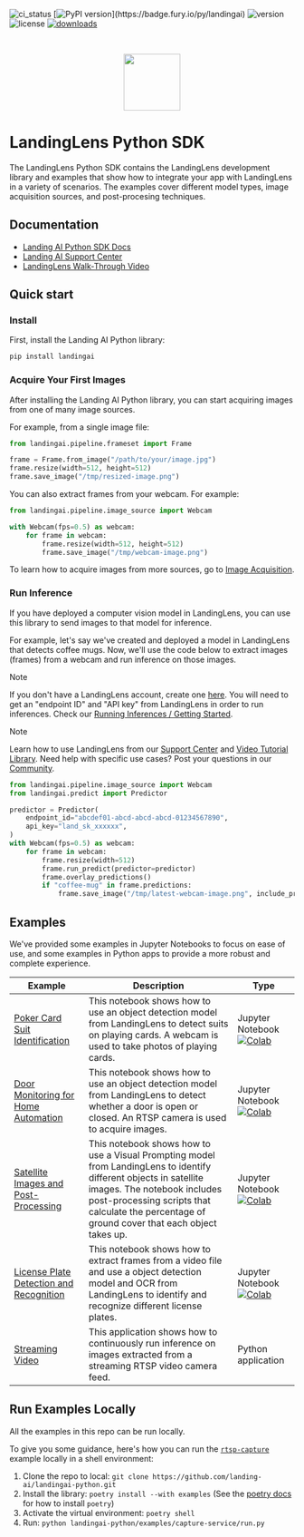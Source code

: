 ![ci_status](https://github.com/landing-ai/landingai-python/actions/workflows/ci_cd.yml/badge.svg)
[![PyPI version](https://badge.fury.io/py/landingai.svg?)](https://badge.fury.io/py/landingai)
![version](https://img.shields.io/pypi/pyversions/landingai)
![license](https://img.shields.io/github/license/landing-ai/landingai-python)
[![downloads](https://static.pepy.tech/badge/landingai/month)](https://pepy.tech/project/landingai)

<br>

<p align="center">
  <img width="100" height="100" src="https://github.com/landing-ai/landingai-python/raw/main/assets/avi-logo.png">
</p>

# LandingLens Python SDK
The LandingLens Python SDK contains the LandingLens development library and examples that show how to integrate your app with LandingLens in a variety of scenarios. The examples cover different model types, image acquisition sources, and post-procesing techniques.

## Documentation

-  [Landing AI Python SDK Docs](https://landing-ai.github.io/landingai-python/)
-  [Landing AI Support Center](https://support.landing.ai/)
-  [LandingLens Walk-Through Video](https://www.youtube.com/watch?v=779kvo2dxb4)


## Quick start

### Install
First, install the Landing AI Python library:

```bash
pip install landingai
```


### Acquire Your First Images

After installing the Landing AI Python library, you can start acquiring images from one of many image sources.

For example, from a single image file:

```py
from landingai.pipeline.frameset import Frame

frame = Frame.from_image("/path/to/your/image.jpg")
frame.resize(width=512, height=512)
frame.save_image("/tmp/resized-image.png")
```

You can also extract frames from your webcam. For example:

```py
from landingai.pipeline.image_source import Webcam

with Webcam(fps=0.5) as webcam:
    for frame in webcam:
        frame.resize(width=512, height=512)
        frame.save_image("/tmp/webcam-image.png")
```


To learn how to acquire images from more sources, go to [Image Acquisition](https://landing-ai.github.io/landingai-python/image-acquisition/image-acquisition/).


### Run Inference

If you have deployed a computer vision model in LandingLens, you can use this library to send images to that model for inference.

For example, let's say we've created and deployed a model in LandingLens that detects coffee mugs. Now, we'll use the code below to extract images (frames) from a webcam and run inference on those images.

> [!NOTE]
> If you don't have a LandingLens account, create one [here](https://app.landing.ai/). You will need to get an "endpoint ID" and "API key" from LandingLens in order to run inferences. Check our [Running Inferences / Getting Started](https://landing-ai.github.io/landingai-python/inferences/getting-started/).

> [!NOTE]
> Learn how to use LandingLens from our [Support Center]([https://support.landing.ai/docs/landinglens-workflow](https://support.landing.ai/landinglens/en)) and [Video Tutorial Library](https://support.landing.ai/docs/landinglens-workflow-2).
> Need help with specific use cases? Post your questions in our [Community](https://community.landing.ai/home).


```py
from landingai.pipeline.image_source import Webcam
from landingai.predict import Predictor

predictor = Predictor(
    endpoint_id="abcdef01-abcd-abcd-abcd-01234567890",
    api_key="land_sk_xxxxxx",
)
with Webcam(fps=0.5) as webcam:
    for frame in webcam:
        frame.resize(width=512)
        frame.run_predict(predictor=predictor)
        frame.overlay_predictions()
        if "coffee-mug" in frame.predictions:
            frame.save_image("/tmp/latest-webcam-image.png", include_predictions=True)
```


## Examples

We've provided some examples in Jupyter Notebooks to focus on ease of use, and some examples in Python apps to provide a more robust and complete experience.

<!-- Generated using https://www.tablesgenerator.com/markdown_tables -->

| Example | Description | Type |
|---|---|---|
| [Poker Card Suit Identification](https://github.com/landing-ai/landingai-python/blob/main/examples/webcam-collab-notebook/webcam-collab-notebook.ipynb) | This notebook shows how to use an object detection model from LandingLens to detect suits on playing cards. A webcam is used to take photos of playing cards. | Jupyter Notebook [![Colab](https://colab.research.google.com/assets/colab-badge.svg)](https://colab.research.google.com/github/landing-ai/landingai-python/blob/main/examples/webcam-collab-notebook/webcam-collab-notebook.ipynb)|
| [Door Monitoring for Home Automation](https://github.com/landing-ai/landingai-python/blob/main/examples/rtsp-capture-notebook/rtsp-capture.ipynb) | This notebook shows how to use an object detection model from LandingLens to detect whether a door is open or closed. An RTSP camera is used to acquire images. | Jupyter Notebook [![Colab](https://colab.research.google.com/assets/colab-badge.svg)](https://colab.research.google.com/github/landing-ai/landingai-python/blob/main/examples/rtsp-capture-notebook/rtsp-capture.ipynb) |
| [Satellite Images and Post-Processing](https://github.com/landing-ai/landingai-python/tree/main/examples/post-processings/farmland-coverage/farmland-coverage.ipynb) | This notebook shows how to use a Visual Prompting model from LandingLens to identify different objects in satellite images. The notebook includes post-processing scripts that calculate the percentage of ground cover that each object takes up. | Jupyter Notebook [![Colab](https://colab.research.google.com/assets/colab-badge.svg)](https://colab.research.google.com/github/landing-ai/landingai-python/blob/main/examples/post-processings/farmland-coverage/farmland-coverage.ipynb) |
| [License Plate Detection and Recognition](https://github.com/landing-ai/landingai-python/tree/main/examples/license-plate-ocr-notebook/license_plate_ocr.ipynb) | This notebook shows how to extract frames from a video file and use a object detection model and OCR from LandingLens to identify and recognize different license plates. | Jupyter Notebook [![Colab](https://colab.research.google.com/assets/colab-badge.svg)](https://colab.research.google.com/github/landing-ai/landingai-python/blob/main/examples/license-plate-ocr-notebook/license_plate_ocr.ipynb) |
| [Streaming Video](https://github.com/landing-ai/landingai-python/tree/main/examples/capture-service) | This application shows how to continuously run inference on images extracted from a streaming RTSP video camera feed. | Python application |


## Run Examples Locally

All the examples in this repo can be run locally.

To give you some guidance, here's how you can run the [`rtsp-capture`](https://github.com/landing-ai/landingai-python/tree/main/examples/capture-service) example locally in a shell environment:

1. Clone the repo to local: `git clone https://github.com/landing-ai/landingai-python.git`
2. Install the library: `poetry install --with examples` (See the [poetry docs](https://python-poetry.org/docs/#installation) for how to install `poetry`)
3. Activate the virtual environment: `poetry shell`
4. Run: `python landingai-python/examples/capture-service/run.py`
